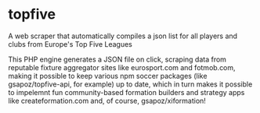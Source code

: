 # topfive
A web scraper that automatically compiles a json list for all players and clubs from Europe's Top Five Leagues

This PHP engine generates a JSON file on click, scraping data from reputable fixture aggregator sites like eurosport.com and fotmob.com, making it possible to keep various npm soccer packages (like gsapoz/topfive-api, for example) up to date, which in turn makes it possible to impelemnt fun community-based formation builders and strategy apps like createformation.com and, of course, gsapoz/xiformation!
